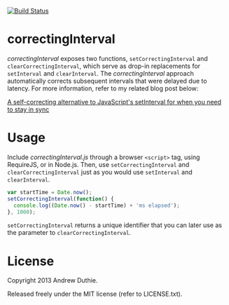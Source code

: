 [![Build Status](https://travis-ci.org/aduth/correctingInterval.png?branch=master)](https://travis-ci.org/aduth/correctingInterval)

# correctingInterval

_correctingInterval_ exposes two functions, `setCorrectingInterval` and `clearCorrectingInterval`, which serve as drop-in replacements for `setInterval` and `clearInterval`. The _correctingInterval_ approach automatically corrects subsequent intervals that were delayed due to latency. For more information, refer to my related blog post below:

[A self-correcting alternative to JavaScript's setInterval for when you need to stay in sync](http://www.andrewduthie.com/post/setCorrectingInterval/)

# Usage

Include _correctingInterval.js_ through a browser `<script>` tag, using RequireJS, or in Node.js. Then, use `setCorrectingInterval` and `clearCorrectingInterval` just as you would use `setInterval` and `clearInterval`.

```javascript
var startTime = Date.now();
setCorrectingInterval(function() {
  console.log((Date.now() - startTime) + 'ms elapsed');
}, 1000);
```

`setCorrectingInterval` returns a unique identifier that you can later use as the parameter to `clearCorrectingInterval`.

# License

Copyright 2013 Andrew Duthie.

Released freely under the MIT license (refer to LICENSE.txt).
